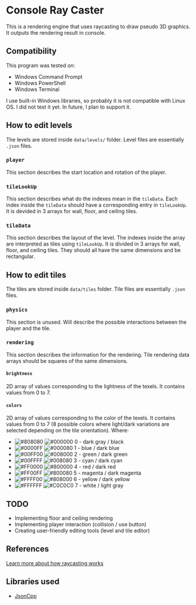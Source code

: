 # Console Ray Caster
This is a rendering engine that uses raycasting to draw pseudo 3D graphics. It outputs the rendering result in console.

## Compatibility
This program was tested on:
* Windows Command Prompt
* Windows PowerShell
* Windows Terminal

I use built-in Windows libraries, so probably it is not compatible with Linux OS. I did not test it yet. In future, I plan to support it.

## How to edit levels
The levels are stored inside `data/levels/` folder. Level files are essentially `.json` files.
### `player`
This section describes the start location and rotation of the player.
### `tileLookUp`
This section describes what do the indexes mean in the `tileData`. Each index inside the `tileData` should have a corresponding entry in `tileLookUp`. It is devided in 3 arrays for wall, floor, and ceiling tiles. 
### `tileData`
This section describes the layout of the level. The indexes inside the array are interpreted as tiles using `tileLookUp`. It is divided in 3 arrays for wall, floor, and ceiling tiles. They should all have the same dimensions and be rectangular.


## How to edit tiles
The tiles are stored inside `data/tiles` folder. Tile files are essentially `.json` files.
### `physics`
This section is unused. Will describe the possible interactions between the player and the tile.
### `rendering`
This section describes the information for the rendering. Tile rendering data arrays should be squares of the same dimensions.
#### `brightness`
2D array of values corresponding to the lightness of the texels. It contains values from 0 to 7.
#### `colors`
2D array of values corresponding to the color of the texels. It contains values from 0 to 7 (8 possible colors where light/dark variations are selected depending on the tile orientation). Where:
* ![#808080](https://via.placeholder.com/15/808080?text=+) ![#000000](https://via.placeholder.com/15/000000?text=+) 0 - dark gray / black
* ![#0000FF](https://via.placeholder.com/15/0000FF?text=+) ![#000080](https://via.placeholder.com/15/000080?text=+) 1 - blue / dark blue
* ![#00FF00](https://via.placeholder.com/15/00FF00?text=+) ![#008000](https://via.placeholder.com/15/008000?text=+) 2 - green / dark green
* ![#00FFFF](https://via.placeholder.com/15/00FFFF?text=+) ![#008080](https://via.placeholder.com/15/008080?text=+) 3 - cyan / dark cyan
* ![#FF0000](https://via.placeholder.com/15/FF0000?text=+) ![#800000](https://via.placeholder.com/15/800000?text=+) 4 - red / dark red
* ![#FF00FF](https://via.placeholder.com/15/FF00FF?text=+) ![#800080](https://via.placeholder.com/15/800080?text=+) 5 - magenta / dark magenta
* ![#FFFF00](https://via.placeholder.com/15/FFFF00?text=+) ![#808000](https://via.placeholder.com/15/808000?text=+) 6 - yellow / dark yellow
* ![#FFFFFF](https://via.placeholder.com/15/FFFFFF?text=+) ![#C0C0C0](https://via.placeholder.com/15/C0C0C0?text=+) 7 - white / light gray

## TODO
* Implementing floor and ceiling rendering
* Implementing player interaction (collision / use button)
* Creating user-friendly editing tools (level and tile editor)

## References
[Learn more about how raycasting works](https://lodev.org/cgtutor/raycasting.html#:~:text=Raycasting%20is%20a%20rendering%20technique,vertical%20line%20of%20the%20screen. "Raycasting")

## Libraries used
* [JsonCpp](https://github.com/open-source-parsers/jsoncpp "JsonCpp Github")
